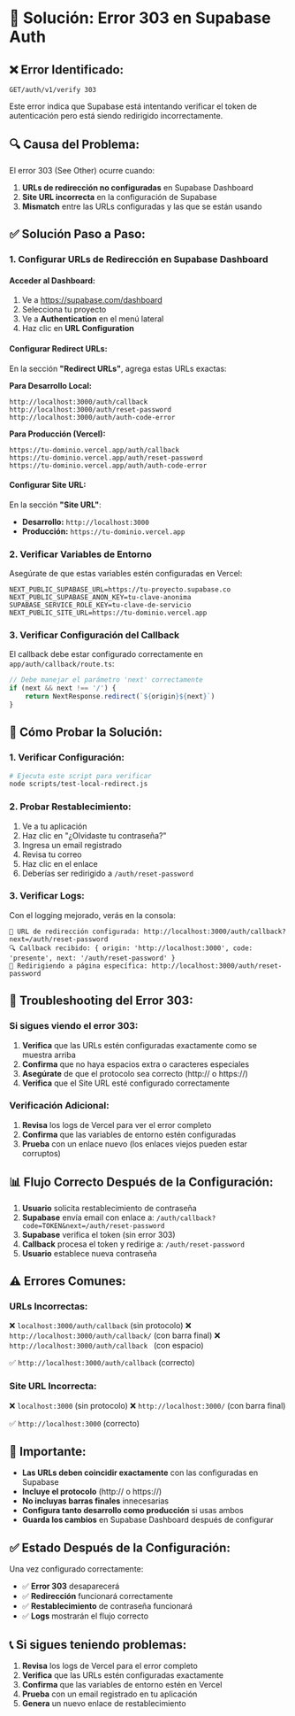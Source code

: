 # 🔧 Solución: Error 303 en Supabase Auth

## ❌ **Error Identificado:**

```
GET/auth/v1/verify 303
```

Este error indica que Supabase está intentando verificar el token de autenticación pero está siendo redirigido incorrectamente.

## 🔍 **Causa del Problema:**

El error 303 (See Other) ocurre cuando:
1. **URLs de redirección no configuradas** en Supabase Dashboard
2. **Site URL incorrecta** en la configuración de Supabase
3. **Mismatch** entre las URLs configuradas y las que se están usando

## ✅ **Solución Paso a Paso:**

### **1. Configurar URLs de Redirección en Supabase Dashboard**

#### **Acceder al Dashboard:**
1. Ve a https://supabase.com/dashboard
2. Selecciona tu proyecto
3. Ve a **Authentication** en el menú lateral
4. Haz clic en **URL Configuration**

#### **Configurar Redirect URLs:**
En la sección **"Redirect URLs"**, agrega estas URLs exactas:

**Para Desarrollo Local:**
```
http://localhost:3000/auth/callback
http://localhost:3000/auth/reset-password
http://localhost:3000/auth/auth-code-error
```

**Para Producción (Vercel):**
```
https://tu-dominio.vercel.app/auth/callback
https://tu-dominio.vercel.app/auth/reset-password
https://tu-dominio.vercel.app/auth/auth-code-error
```

#### **Configurar Site URL:**
En la sección **"Site URL"**:
- **Desarrollo:** `http://localhost:3000`
- **Producción:** `https://tu-dominio.vercel.app`

### **2. Verificar Variables de Entorno**

Asegúrate de que estas variables estén configuradas en Vercel:

```env
NEXT_PUBLIC_SUPABASE_URL=https://tu-proyecto.supabase.co
NEXT_PUBLIC_SUPABASE_ANON_KEY=tu-clave-anonima
SUPABASE_SERVICE_ROLE_KEY=tu-clave-de-servicio
NEXT_PUBLIC_SITE_URL=https://tu-dominio.vercel.app
```

### **3. Verificar Configuración del Callback**

El callback debe estar configurado correctamente en `app/auth/callback/route.ts`:

```typescript
// Debe manejar el parámetro 'next' correctamente
if (next && next !== '/') {
    return NextResponse.redirect(`${origin}${next}`)
}
```

## 🧪 **Cómo Probar la Solución:**

### **1. Verificar Configuración:**
```bash
# Ejecuta este script para verificar
node scripts/test-local-redirect.js
```

### **2. Probar Restablecimiento:**
1. Ve a tu aplicación
2. Haz clic en "¿Olvidaste tu contraseña?"
3. Ingresa un email registrado
4. Revisa tu correo
5. Haz clic en el enlace
6. Deberías ser redirigido a `/auth/reset-password`

### **3. Verificar Logs:**
Con el logging mejorado, verás en la consola:
```
🔗 URL de redirección configurada: http://localhost:3000/auth/callback?next=/auth/reset-password
🔍 Callback recibido: { origin: 'http://localhost:3000', code: 'presente', next: '/auth/reset-password' }
🔄 Redirigiendo a página específica: http://localhost:3000/auth/reset-password
```

## 🔧 **Troubleshooting del Error 303:**

### **Si sigues viendo el error 303:**

1. **Verifica** que las URLs estén configuradas exactamente como se muestra arriba
2. **Confirma** que no haya espacios extra o caracteres especiales
3. **Asegúrate** de que el protocolo sea correcto (http:// o https://)
4. **Verifica** que el Site URL esté configurado correctamente

### **Verificación Adicional:**

1. **Revisa** los logs de Vercel para ver el error completo
2. **Confirma** que las variables de entorno estén configuradas
3. **Prueba** con un enlace nuevo (los enlaces viejos pueden estar corruptos)

## 📊 **Flujo Correcto Después de la Configuración:**

1. **Usuario** solicita restablecimiento de contraseña
2. **Supabase** envía email con enlace a: `/auth/callback?code=TOKEN&next=/auth/reset-password`
3. **Supabase** verifica el token (sin error 303)
4. **Callback** procesa el token y redirige a: `/auth/reset-password`
5. **Usuario** establece nueva contraseña

## ⚠️ **Errores Comunes:**

### **URLs Incorrectas:**
❌ `localhost:3000/auth/callback` (sin protocolo)
❌ `http://localhost:3000/auth/callback/` (con barra final)
❌ `http://localhost:3000/auth/callback ` (con espacio)

✅ `http://localhost:3000/auth/callback` (correcto)

### **Site URL Incorrecta:**
❌ `localhost:3000` (sin protocolo)
❌ `http://localhost:3000/` (con barra final)

✅ `http://localhost:3000` (correcto)

## 🚨 **Importante:**

- **Las URLs deben coincidir exactamente** con las configuradas en Supabase
- **Incluye el protocolo** (http:// o https://)
- **No incluyas barras finales** innecesarias
- **Configura tanto desarrollo como producción** si usas ambos
- **Guarda los cambios** en Supabase Dashboard después de configurar

## ✅ **Estado Después de la Configuración:**

Una vez configurado correctamente:
- ✅ **Error 303** desaparecerá
- ✅ **Redirección** funcionará correctamente
- ✅ **Restablecimiento** de contraseña funcionará
- ✅ **Logs** mostrarán el flujo correcto

## 📞 **Si sigues teniendo problemas:**

1. **Revisa** los logs de Vercel para el error completo
2. **Verifica** que las URLs estén configuradas exactamente
3. **Confirma** que las variables de entorno estén en Vercel
4. **Prueba** con un email registrado en tu aplicación
5. **Genera** un nuevo enlace de restablecimiento
